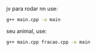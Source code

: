 jv para rodar nn use:

```bash
g++ main.cpp -o main
```
seu animal, use:

```bash
g++ main.cpp fracao.cpp -o main
```
